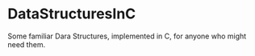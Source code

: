 # DataStructuresInC
Some familiar Dara Structures, implemented in C, for anyone who might need them.

